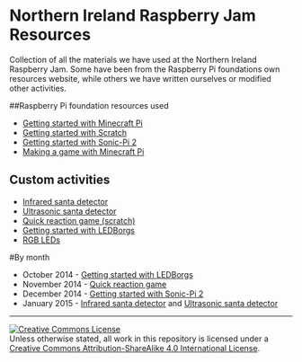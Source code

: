 # Northern Ireland Raspberry Jam Resources
Collection of all the materials we have used at the Northern Ireland Raspberry Jam.
Some have been from the Raspberry Pi foundations own resources website, while others we have written ourselves or modified other activities.

##Raspberry Pi foundation resources used   
- [Getting started with Minecraft Pi](http://www.raspberrypi.org/learning/getting-started-with-minecraft-pi/)
- [Getting started with Scratch](http://www.raspberrypi.org/learning/getting-started-with-scratch/)
- [Getting started with Sonic-Pi 2](http://www.raspberrypi.org/learning/sonic-pi-2-taster/)
- [Making a game with Minecraft Pi](http://www.raspberrypi.org/learning/making-a-game-with-minecraft-pi/)

## Custom activities 
- [Infrared santa detector](https://github.com/NIRaspberryJam/Raspberry-Jam-Resources/blob/master/Worksheets/Make%20an%20infrared%20Santa%20detector.pdf?raw=true)   
- [Ultrasonic santa detector](https://github.com/NIRaspberryJam/Raspberry-Jam-Resources/blob/master/Worksheets/Make%20an%20ultrasonic%20Santa%20detector.pdf?raw=true)   
- [Quick reaction game (scratch)](https://github.com/gbaman/quick-reaction-game/blob/master/README-Scratch.md)
- [Getting started with LEDBorgs](https://github.com/NIRaspberryJam/Raspberry-Jam-Resources/blob/master/Worksheets/LEDBorg.pdf?raw=true)
- [RGB LEDs](https://github.com/NIRaspberryJam/Raspberry-Jam-Resources/blob/master/Worksheets/Adding%20RGB%20LEDs.pdf?raw=true)


#By month   

- October 2014 - [Getting started with LEDBorgs](https://github.com/NIRaspberryJam/Raspberry-Jam-Resources/blob/master/Worksheets/LEDBorg.pdf?raw=true)
- November 2014 - [Quick reaction game](https://github.com/gbaman/quick-reaction-game/blob/master/README-Scratch.md)
- December 2014 - [Getting started with Sonic-Pi 2](http://www.raspberrypi.org/learning/sonic-pi-2-taster/)
- January 2015 - [Infrared santa detector](https://github.com/NIRaspberryJam/Raspberry-Jam-Resources/blob/master/Worksheets/Make%20an%20infrared%20Santa%20detector.pdf?raw=true) and [Ultrasonic santa detector](https://github.com/NIRaspberryJam/Raspberry-Jam-Resources/blob/master/Worksheets/Make%20an%20ultrasonic%20Santa%20detector.pdf?raw=true)

---
<a rel="license" href="http://creativecommons.org/licenses/by-sa/4.0/"><img alt="Creative Commons License" style="border-width:0" src="https://i.creativecommons.org/l/by-sa/4.0/88x31.png" /></a><br />Unless otherwise stated, all work in this repository is licensed under a <a rel="license" href="http://creativecommons.org/licenses/by-sa/4.0/">Creative Commons Attribution-ShareAlike 4.0 International License</a>.
